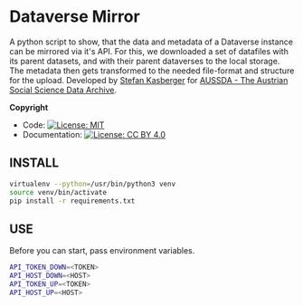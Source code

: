 # Dataverse Mirror

A python script to show, that the data and metadata of a Dataverse instance can be mirrored via it's API. For this, we downloaded a set of datafiles with its parent datasets, and with their parent dataverses to the local storage. The metadata then gets transformed to the needed file-format and structure for the upload. Developed by [Stefan Kasberger](http://stefankasberger.at) for [AUSSDA - The Austrian Social Science Data Archive](http://aussda.at/).

**Copyright**

* Code:  [![License: MIT](https://img.shields.io/badge/License-MIT-yellow.svg)](https://opensource.org/licenses/MIT)
* Documentation:  [![License: CC BY 4.0](https://licensebuttons.net/l/by/4.0/80x15.png)](https://creativecommons.org/licenses/by/4.0/)

## INSTALL

```bash
virtualenv --python=/usr/bin/python3 venv
source venv/bin/activate
pip install -r requirements.txt
```

## USE

Before you can start, pass environment variables.

```bash
API_TOKEN_DOWN=<TOKEN>
API_HOST_DOWN=<HOST>
API_TOKEN_UP=<TOKEN>
API_HOST_UP=<HOST>
```
 
